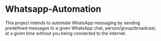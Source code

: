 # Whatsapp-Automation

This project intends to automate WhatsApp messaging by sending predefined messages to a given WhatsApp chat, person/group/broadcast,
at a given time without you being connected to the internet.

